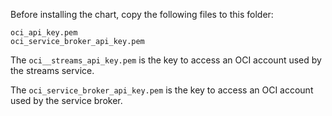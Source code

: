 Before installing the chart, copy the following files to this folder:

```
oci_api_key.pem
oci_service_broker_api_key.pem
```

The `oci__streams_api_key.pem` is the key to access an OCI account used by the streams service.

The `oci_service_broker_api_key.pem` is the key to access an OCI account used by the service broker.